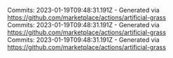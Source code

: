 Commits: 2023-01-19T09:48:31.191Z - Generated via https://github.com/marketplace/actions/artificial-grass
<br>
Commits: 2023-01-19T09:48:31.191Z - Generated via https://github.com/marketplace/actions/artificial-grass
<br>
Commits: 2023-01-19T09:48:31.191Z - Generated via https://github.com/marketplace/actions/artificial-grass
<br>
